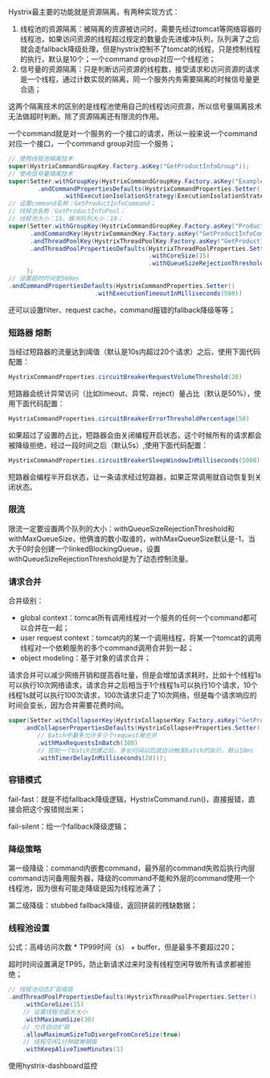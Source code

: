 Hystrix最主要的功能就是资源隔离，有两种实现方式：

1.  线程池的资源隔离：被隔离的资源被访问时，需要先经过tomcat等网络容器的线程池，如果访问资源的线程超过规定的数量会先进缓冲队列，队列满了之后就会走fallback降级处理，但是hystrix控制不了tomcat的线程，只是控制线程的执行，默认是10个；一个command group对应一个线程池；
2.  信号量的资源隔离：只是判断访问资源的线程数，接受请求和访问资源的请求是一个线程，通过计数实现的隔离，同一个服务内务需要隔离的时候信号量更合适；

这两个隔离技术的区别的是线程池使用自己的线程访问资源，所以信号量隔离技术无法做超时判断。除了资源隔离还有限流的作用。

一个command就是对一个服务的一个接口的请求，所以一般来说一个command对应一个接口，一个command group对应一个服务；

```java
// 使用线程池隔离技术
super(HystrixCommandGroupKey.Factory.asKey("GetProductInfoGroup"));
// 使用信号量隔离技术
super(Setter.withGroupKey(HystrixCommandGroupKey.Factory.asKey("ExampleGroup"))
        .andCommandPropertiesDefaults(HystrixCommandProperties.Setter()
               .withExecutionIsolationStrategy(ExecutionIsolationStrategy.SEMAPHORE)));
// 设置command名称：GetProductInfoCommand；
// 线程池名称：GetProductInfoPool；
// 线程池大小：15、缓冲队列大小：10；
super(Setter.withGroupKey(HystrixCommandGroupKey.Factory.asKey("ProductInfoService"))
      .andCommandKey(HystrixCommandKey.Factory.asKey("GetProductInfoCommand"))
      .andThreadPoolKey(HystrixThreadPoolKey.Factory.asKey("GetProductInfoPool"))
      .andThreadPoolPropertiesDefaults(HystrixThreadPoolProperties.Setter()
                                       .withCoreSize(15)
                                       .withQueueSizeRejectionThreshold(10))
     );
// 设置超时时间是500ms
.andCommandPropertiesDefaults(HystrixCommandProperties.Setter()
						.withExecutionTimeoutInMilliseconds(500))
```

还可以设置filter、request cache，command报错的fallback降级等等；

### 短路器 熔断

当经过短路器的流量达到阈值（默认是10s内超过20个请求）之后，使用下面代码配置：

```java
HystrixCommandProperties.circuitBreakerRequestVolumeThreshold(20)
```

短路器会统计异常访问（比如timeout、异常、reject）量占比（默认是50%），使用下面代码配置：

```java
HystrixCommandProperties.circuitBreakerErrorThresholdPercentage(50)
```

如果超过了设置的占比，短路器会由关闭编程开启状态，这个时候所有的请求都会被降级拒绝，经过一段时间之后（默认5s）,使用下面代码配置：

```java
HystrixCommandProperties.circuitBreakerSleepWindowInMilliseconds(5000)
```

短路器会编程半开启状态，让一条请求经过短路器，如果正常调用就自动恢复到关闭状态。

### 限流

限流一定要设置两个队列的大小：withQueueSizeRejectionThreshold和withMaxQueueSize，他俩谁的数小取谁的，withMaxQueueSize默认是-1，当大于0时会创建一个linkedBlockingQueue，设置withQueueSizeRejectionThreshold是为了动态控制流量。

### 请求合并

合并级别：

*   global context：tomcat所有调用线程对一个服务的任何一个command都可以合并在一起；
*   user request context：tomcat内的某一个调用线程，将某一个tomcat的调用线程对一个依赖服务的多个command调用合并到一起；
*   object modeling：基于对象的请求合并；

请求合并可以减少网络开销和提高吞吐量，但是会增加请求耗时，比如十个线程1s可以执行10次网络请求，请求合并之后相当于1个线程1s可以执行10个请求，10个线程1s就可以执行100次请求，100次请求只走了10次网络，但是每个请求响应的时间会变长，因为合并需要花费时间。

```java
super(Setter.withCollapserKey(HystrixCollapserKey.Factory.asKey("GetProductInfosCollapser"))
	.andCollapserPropertiesDefaults(HystrixCollapserProperties.Setter()
        // Batch中最多允许多少个request被合并
		.withMaxRequestsInBatch(100)
        // 控制一个batch创建之后，多长时间以后就自动触发batch的执行，默认10ms
        .withTimerDelayInMilliseconds(20))); 
```

### 容错模式

fail-fast：就是不给fallback降级逻辑，HystrixCommand.run()，直接报错，直接会把这个报错抛出来；

fail-silent：给一个fallback降级逻辑；

### 降级策略

第一级降级：command内嵌套command，最外层的command失败后执行内层command访问备用服务器，降级的command不能和外层的command使用一个线程池，因为很有可能走降级是因为线程池满了；

第二级降级：stubbed fallback降级，返回拼装的残缺数据；

### 线程池设置

公式：高峰访问次数 * TP99时间（s） + buffer，但是最多不要超过20；

超时时间设置满足TP95，防止新请求过来时没有线程空闲导致所有请求都被拒绝；

```java
// 线程池动态扩容缩容
.andThreadPoolPropertiesDefaults(HystrixThreadPoolProperties.Setter()
    .withCoreSize(15)
    // 设置线程池最大大小
	.withMaximumSize(30)
    // 允许自动扩容
    .allowMaximumSizeToDivergeFromCoreSize(true)
    // 线程空闲1分钟就被销毁
    .withKeepAliveTimeMinutes(1)
```

使用hystrix-dashboard监控